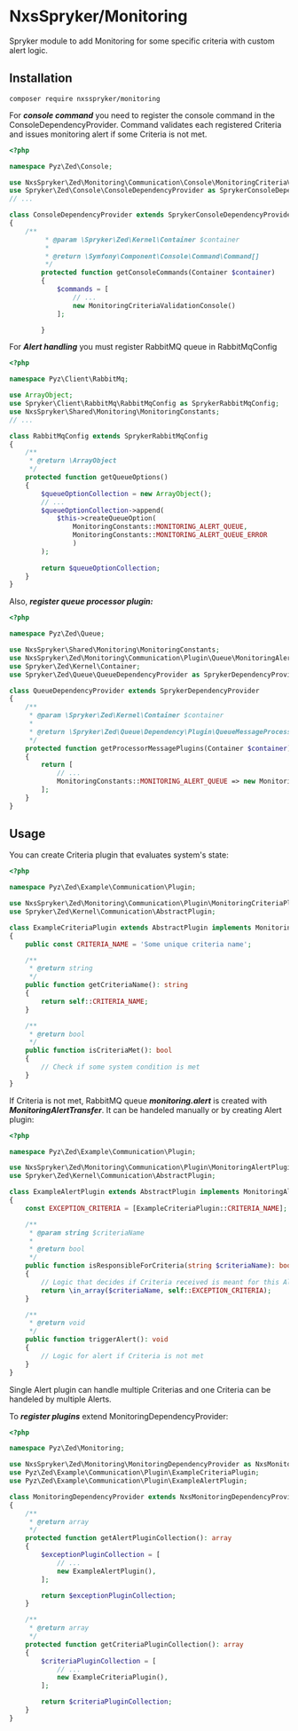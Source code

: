 NxsSpryker/Monitoring
===================

Spryker module to add Monitoring for some specific criteria with custom alert logic.



Installation
------------------
```
composer require nxsspryker/monitoring
```

For ***console command*** you need to register the console command in the ConsoleDependencyProvider.
Command validates each registered Criteria and issues monitoring alert if some Criteria is not met.
```php
<?php

namespace Pyz\Zed\Console;

use NxsSpryker\Zed\Monitoring\Communication\Console\MonitoringCriteriaValidationConsole;
use Spryker\Zed\Console\ConsoleDependencyProvider as SprykerConsoleDependencyProvider;
// ...

class ConsoleDependencyProvider extends SprykerConsoleDependencyProvider
{
    /**
         * @param \Spryker\Zed\Kernel\Container $container
         *
         * @return \Symfony\Component\Console\Command\Command[]
         */
        protected function getConsoleCommands(Container $container)
        {
            $commands = [
                // ...
                new MonitoringCriteriaValidationConsole()    
            ];

        }
```

For ***Alert handling*** you must register RabbitMQ queue in RabbitMqConfig
```php
<?php

namespace Pyz\Client\RabbitMq;

use ArrayObject;
use Spryker\Client\RabbitMq\RabbitMqConfig as SprykerRabbitMqConfig;
use NxsSpryker\Shared\Monitoring\MonitoringConstants;
// ...

class RabbitMqConfig extends SprykerRabbitMqConfig
{
    /**
     * @return \ArrayObject
     */
    protected function getQueueOptions()
    {
        $queueOptionCollection = new ArrayObject();
        // ...
        $queueOptionCollection->append(
            $this->createQueueOption(
                MonitoringConstants::MONITORING_ALERT_QUEUE,
                MonitoringConstants::MONITORING_ALERT_QUEUE_ERROR
                )
        );
        
        return $queueOptionCollection;
    }
}

```

Also, ***register queue processor plugin:***

```php
<?php

namespace Pyz\Zed\Queue;

use NxsSpryker\Shared\Monitoring\MonitoringConstants;
use NxsSpryker\Zed\Monitoring\Communication\Plugin\Queue\MonitoringAlertQueueMessageProcessorPlugin;
use Spryker\Zed\Kernel\Container;
use Spryker\Zed\Queue\QueueDependencyProvider as SprykerDependencyProvider;

class QueueDependencyProvider extends SprykerDependencyProvider
{
    /**
     * @param \Spryker\Zed\Kernel\Container $container
     *
     * @return \Spryker\Zed\Queue\Dependency\Plugin\QueueMessageProcessorPluginInterface[]
     */
    protected function getProcessorMessagePlugins(Container $container)
    {
        return [
            // ...
            MonitoringConstants::MONITORING_ALERT_QUEUE => new MonitoringAlertQueueMessageProcessorPlugin(),
        ];
    }
}
```


Usage
------------------

You can create Criteria plugin that evaluates system's state:

```php
<?php

namespace Pyz\Zed\Example\Communication\Plugin;

use NxsSpryker\Zed\Monitoring\Communication\Plugin\MonitoringCriteriaPluginInterface;
use Spryker\Zed\Kernel\Communication\AbstractPlugin;

class ExampleCriteriaPlugin extends AbstractPlugin implements MonitoringCriteriaPluginInterface
{
    public const CRITERIA_NAME = 'Some unique criteria name';

    /**
     * @return string
     */
    public function getCriteriaName(): string
    {
        return self::CRITERIA_NAME;
    }

    /**
     * @return bool
     */
    public function isCriteriaMet(): bool
    {
        // Check if some system condition is met
    }
}

```

If Criteria is not met, RabbitMQ queue ***monitoring.alert*** is created with ***MonitoringAlertTransfer***.
It can be handeled manually or by creating Alert plugin:

```php
<?php

namespace Pyz\Zed\Example\Communication\Plugin;

use NxsSpryker\Zed\Monitoring\Communication\Plugin\MonitoringAlertPluginInterface;
use Spryker\Zed\Kernel\Communication\AbstractPlugin;

class ExampleAlertPlugin extends AbstractPlugin implements MonitoringAlertPluginInterface
{
    const EXCEPTION_CRITERIA = [ExampleCriteriaPlugin::CRITERIA_NAME];

    /**
     * @param string $criteriaName
     *
     * @return bool
     */
    public function isResponsibleForCriteria(string $criteriaName): bool
    {
        // Logic that decides if Criteria received is meant for this Alert
        return \in_array($criteriaName, self::EXCEPTION_CRITERIA);
    }

    /**
     * @return void
     */
    public function triggerAlert(): void
    {
        // Logic for alert if Criteria is not met
    }
}

```

Single Alert plugin can handle multiple Criterias and one Criteria can be handeled by multiple Alerts.

To ***register plugins*** extend MonitoringDependencyProvider:

```php
<?php

namespace Pyz\Zed\Monitoring;

use NxsSpryker\Zed\Monitoring\MonitoringDependencyProvider as NxsMonitoringDependencyProvider;
use Pyz\Zed\Example\Communication\Plugin\ExampleCriteriaPlugin;
use Pyz\Zed\Example\Communication\Plugin\ExampleAlertPlugin;

class MonitoringDependencyProvider extends NxsMonitoringDependencyProvider
{
    /**
     * @return array
     */
    protected function getAlertPluginCollection(): array
    {
        $exceptionPluginCollection = [
            // ...
            new ExampleAlertPlugin(),
        ];

        return $exceptionPluginCollection;
    }

    /**
     * @return array
     */
    protected function getCriteriaPluginCollection(): array
    {
        $criteriaPluginCollection = [
            // ...
            new ExampleCriteriaPlugin(),
        ];

        return $criteriaPluginCollection;
    }
}

```
